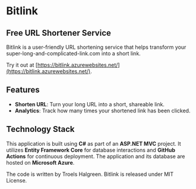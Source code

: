 # Bitlink

## Free URL Shortener Service

Bitlink is a user-friendly URL shortening service that helps transform your super-long-and-complicated-link.com into a short link.

Try it out at [https://bitlink.azurewebsites.net/](https://bitlink.azurewebsites.net/).

## Features

- **Shorten URL**: Turn your long URL into a short, shareable link.
- **Analytics**: Track how many times your shortened link has been clicked.

## Technology Stack

This application is built using **C#** as part of an **ASP.NET MVC** project. It utilizes **Entity Framework Core** for database interactions and **GitHub Actions** for continuous deployment. The application and its database are hosted on **Microsoft Azure**.

The code is written by Troels Halgreen.
Bitlink is released under MIT License.
